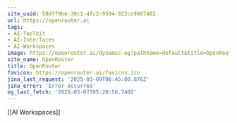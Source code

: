 ```yaml
---
site_uuid: 58dff9be-30c1-4fc2-9594-922cc9067482
url: https://openrouter.ai
tags:
- AI-Toolkit
- AI-Interfaces
- AI-Workspaces
image: https://openrouter.ai/dynamic-og?pathname=default&title=OpenRouter&description=A+unified+interface+for+LLMs.+Find+the+best+models+%26+prices+for+your+prompts
site_name: OpenRouter
title: OpenRouter
favicon: https://openrouter.ai/favicon.ico
jina_last_request: '2025-03-09T06:45:00.876Z'
jina_error: 'Error occurred'
og_last_fetch: '2025-03-07T05:20:56.740Z'
---
```

[[AI Workspaces]]
